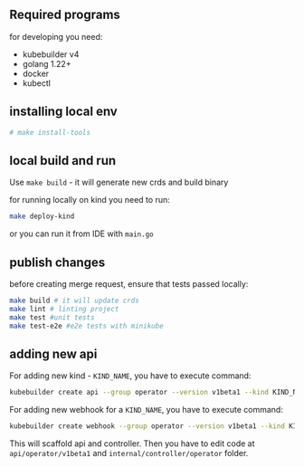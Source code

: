 
## Required programs

for developing you need:
- kubebuilder v4
- golang 1.22+
- docker
- kubectl

## installing local env

```bash
# make install-tools
```

## local build and run

Use `make build` - it will generate new crds and build binary

for running locally on kind you need to run:
```bash
make deploy-kind
```
or you can run it from IDE with ```main.go```

## publish changes

before creating merge request, ensure that tests passed locally:
```bash
make build # it will update crds
make lint # linting project
make test #unit tests
make test-e2e #e2e tests with minikube
```

## adding new api

For adding new kind - `KIND_NAME`, you have to execute command:

```bash
kubebuilder create api --group operator --version v1beta1 --kind KIND_NAME
```

For adding new webhook for a `KIND_NAME`, you have to execute command:

```bash
kubebuilder create webhook --group operator --version v1beta1 --kind KIND_NAME --conversion --programmatic-validation
```

This will scaffold api and controller. Then you have to edit code at `api/operator/v1beta1` and `internal/controller/operator` folder.
